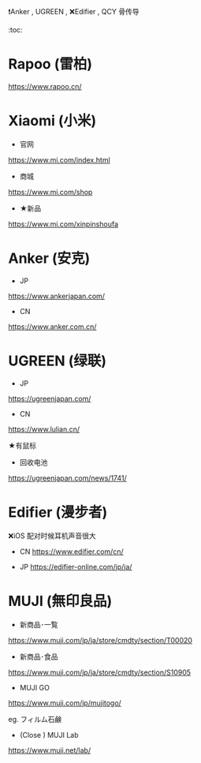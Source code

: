 ❗Anker , UGREEN , ❌Edifier , QCY
骨传导

:toc:

# Rapoo (雷柏)

https://www.rapoo.cn/

# Xiaomi (小米)

- 官网

https://www.mi.com/index.html

- 商城

https://www.mi.com/shop

- ★新品

https://www.mi.com/xinpinshoufa

# Anker (安克)

- JP

https://www.ankerjapan.com/

- CN

https://www.anker.com.cn/

# UGREEN (绿联)

- JP

https://ugreenjapan.com/

- CN

https://www.lulian.cn/

★有鼠标

- 回收电池

https://ugreenjapan.com/news/1741/

# Edifier (漫步者)

❌iOS 配对时候耳机声音很大

- CN
https://www.edifier.com/cn/

- JP
https://edifier-online.com/jp/ja/


# MUJI (無印良品)

- 新商品･一覧

https://www.muji.com/jp/ja/store/cmdty/section/T00020

- 新商品･食品

https://www.muji.com/jp/ja/store/cmdty/section/S10905

- MUJI GO

https://www.muji.com/jp/mujitogo/

eg. フィルム石鹸

- (Close ) MUJI Lab

https://www.muji.net/lab/
